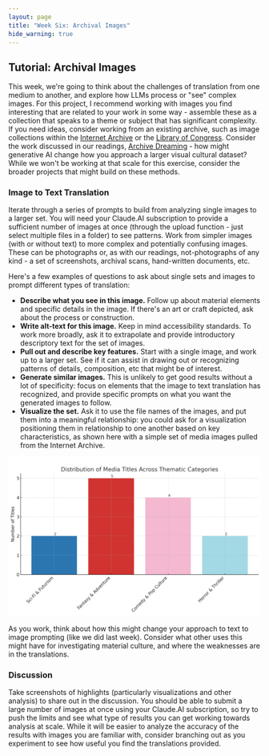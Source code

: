 ```yaml
---
layout: page
title: "Week Six: Archival Images"
hide_warning: true
---
```


## Tutorial: Archival Images

This week, we're going to think about the challenges of translation from one medium to another, and explore how LLMs process or "see" complex images. For this project, I recommend working with images you find interesting that are related to your work in some way - assemble these as a collection that speaks to a theme or subject that has significant complexity. If you need ideas, consider working from an existing archive, such as image collections within the [Internet Archive](https://archive.org/details/image) or the [Library of Congress](https://www.loc.gov/pictures/). Consider the work discussed in our readings, [Archive Dreaming](https://refikanadol.com/works/archive-dreaming/) - how might generative AI change how you approach a larger visual cultural dataset? While we won't be working at that scale for this exercise, consider the broader projects that might build on these methods.

### Image to Text Translation

Iterate through a series of prompts to build from analyzing single images to a larger set. You will need your Claude.AI subscription to provide a sufficient number of images at once (through the upload function - just select multiple files in a folder) to see patterns. Work from simpler images (with or without text) to more complex and potentially confusing images. These can be photographs or, as with our readings, not-photographs of any kind - a set of screenshots, archival scans, hand-written documents, etc.

Here's a few examples of questions to ask about single sets and images to prompt different types of translation:

- **Describe what you see in this image.** Follow up about material elements and specific details in the image. If there's an art or craft depicted, ask about the process or construction.
- **Write alt-text for this image.** Keep in mind accessibility standards. To work more broadly, ask it to extrapolate and provide introductory descriptory text for the set of images.
- **Pull out and describe key features.** Start with a single image, and work up to a larger set. See if it can assist in drawing out or recognizing patterns of details, composition, etc that might be of interest.
- **Generate similar images.** This is unlikely to get good results without a lot of specificity: focus on elements that the image to text translation has recognized, and provide specific prompts on what you want the generated images to follow. 
- **Visualize the set.** Ask it to use the file names of the images, and put them into a meaningful relationship: you could ask for a visualization positioning them in relationship to one another based on key characteristics, as shown here with a simple set of media images pulled from the Internet Archive.

![Visualization of media images by themes](visualization.png)

As you work, think about how this might change your approach to text to image prompting (like we did last week). Consider what other uses this might have for investigating material culture, and where the weaknesses are in the translations.

### Discussion

Take screenshots of highlights (particularly visualizations and other analysis) to share out in the discussion. You should be able to submit a large number of images at once using your Claude.AI subscription, so try to push the limits and see what type of results you can get working towards analysis at scale. While it will be easier to analyze the accuracy of the results with images you are familiar with, consider branching out as you experiment to see how useful you find the translations provided.